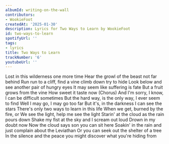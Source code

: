 ```yaml
---
albumId: writing-on-the-wall
contributors:
- WookieFoot
createdAt: '2025-01-30'
description: Lyrics for Two Ways to Learn by WookieFoot
id: two-ways-to-learn
spotifyUrl: ''
tags:
- lyrics
title: Two Ways to Learn
trackNumber: '6'
youtubeUrl: ''
---
```


Lost in this wilderness one more time
Hear the growl of the beast not far behind
Run run to a cliff, find a vine climb down try to hide
Look below and see another pair of hungry eyes
It may seem like suffering is fate
But a fruit grows from the vine
How sweet it taste now
(Chorus)
And I'm sorry, I know, I can be difficult sometimes
But the hard way, is the only way, I ever seem to find
Well I may go, I may go too far
But it's, in the darkness I can see the stars
There's only two ways to learn in this life
When we get, burned by the fire, or
We see the light, help me see the light
Starin' at the cloud as the rain pours down
Shake my fist at the sky and I scream out loud
Drown in my doubt now
Now the cloud says son you can sit here
Soakin' in the rain and just complain about the Leviathan
Or you can seek out the shelter of a tree
In the silence and the peace you might discover what you're hiding from